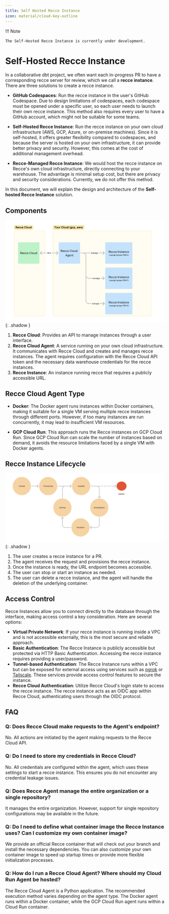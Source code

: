 ```yaml
---
title: Self Hosted Recce Instance
icon: material/cloud-key-outline
---
```


!!! Note

    The Self-Hosted Recce Instance is currently under development.

# Self-Hosted Recce Instance
In a collaborative dbt project, we often want each in-progress PR to have a corresponding recce server for review, which we call a **recce instance**. There are three solutions to create a recce instance.

- **GitHub Codespaces**: Run the recce instance in the user's GitHub Codespace. Due to design limitations of codespaces, each codespace must be opened under a specific user, so each user needs to launch their own recce instance. This method also requires every user to have a GitHub account, which might not be suitable for some teams.

- **Self-Hosted Recce Instance**: Run the recce instance on your own cloud infrastructure (AWS, GCP, Azure, or on-premise machines). Since it is self-hosted, it offers greater flexibility compared to codespaces, and because the server is hosted on your own infrastructure, it can provide better privacy and security. However, this comes at the cost of additional management overhead.

- **Recce-Managed Recce Instance**: We would host the recce instance on Recce's own cloud infrastructure, directly connecting to your warehouse. The advantage is minimal setup cost, but there are privacy and security considerations. Currently, we do not offer this method.

In this document, we will explain the design and architecture of the **Self-hosted Recce Instance** solution.

## Components

![alt text](../../../assets/images/recce-cloud/self-hosted-architecture.png){: .shadow }


1. **Recce Cloud**: Provides an API to manage instances through a user interface.
2. **Recce Cloud Agent**: A service running on your own cloud infrastructure. It communicates with Recce Cloud and creates and manages recce instances. The agent requires configuration with the Recce Cloud API token and the necessary data warehouse credentials for the recce instances.
3. **Recce Instance**: An instance running recce that requires a publicly accessible URL.


## Recce Cloud Agent Type
- **Docker**: The Docker agent runs instances within Docker containers, making it suitable for a single VM serving multiple recce instances through different ports. However, if too many instances are run concurrently, it may lead to insufficient VM resources.

- **GCP Cloud Run**: This approach runs the Recce instances on GCP Cloud Run. Since GCP Cloud Run can scale the number of instances based on demand, it avoids the resource limitations faced by a single VM with Docker agents.

## Recce Instance Lifecycle
![alt text](../../../assets/images/recce-cloud/self-hosted-instance-lifecycle.png){: .shadow }

1. The user creates a recce instance for a PR.
1. The agent receives the request and provisions the recce instance.
1. Once the instance is ready, the URL endpoint becomes accessible.
1. The user can stop or start an instance as needed.
1. The user can delete a recce instance, and the agent will handle the deletion of the underlying container.

## Access Control
Recce Instances allow you to connect directly to the database through the interface, making access control a key consideration. Here are several options:

- **Virtual Private Network**: If your recce instance is running inside a VPC and is not accessible externally, this is the most secure and reliable approach.
- **Basic Authentication**: The Recce Instance is publicly accessible but protected via HTTP Basic Authentication. Accessing the recce instance requires providing a user/password.
- **Tunnel-based Authentication**: The Recce Instance runs within a VPC but can be exposed for external access using services such as [ngrok](https://ngrok.com/) or [Tailscale](https://tailscale.com/). These services provide access control features to secure the instance.
- **Recce Cloud Authentication**: Utilize Recce Cloud's login state to access the recce instance. The recce instance acts as an OIDC app within Recce Cloud, authenticating users through the OIDC protocol.



## FAQ
### Q: Does Recce Cloud make requests to the Agent's endpoint?
No. All actions are initiated by the agent making requests to the Recce Cloud API.

### Q: Do I need to store my credentials in Recce Cloud?
No. All credentials are configured within the agent, which uses these settings to start a recce instance. This ensures you do not encounter any credential leakage issues.

### Q: Does Recce Agent manage the entire organization or a single repository?
It manages the entire organization. However, support for single repository configurations may be available in the future.

### Q: Do I need to define what container image the Recce Instance uses? Can I customize my own container image?
We provide an official Recce container that will check out your branch and install the necessary dependencies. You can also customize your own container image to speed up startup times or provide more flexible initialization processes.

### Q: How do I run a Recce Cloud Agent? Where should my Cloud Run Agent be hosted?

The Recce Cloud Agent is a Python application. The recommended execution method varies depending on the agent type. The Docker agent runs within a Docker container, while the GCP Cloud Run agent runs within a Cloud Run container.
